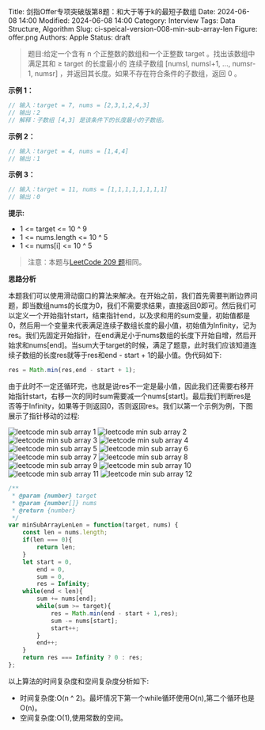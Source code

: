 Title: 剑指Offer专项突破版第8题：和大于等于k的最短子数组
Date: 2024-06-08 14:00
Modified: 2024-06-08 14:00
Category: Interview
Tags: Data Structure, Algorithm
Slug: ci-speical-version-008-min-sub-array-len
Figure: offer.png
Authors: Apple
Status: draft

> 题目:给定一个含有 n 个正整数的数组和一个正整数 target 。找出该数组中满足其和 ≥ target 的长度最小的 连续子数组 [numsl, numsl+1, ..., numsr-1, numsr] ，并返回其长度。如果不存在符合条件的子数组，返回 0 。

**示例 1：**

```javascript
// 输入：target = 7, nums = [2,3,1,2,4,3]
// 输出：2
// 解释：子数组 [4,3] 是该条件下的长度最小的子数组。
```

**示例 2：**

```javascript
// 输入：target = 4, nums = [1,4,4]
// 输出：1
```

**示例 3：**

```javascript
// 输入：target = 11, nums = [1,1,1,1,1,1,1,1]
// 输出：0
```

**提示:**

- 1 <= target <= 10 ^ 9
- 1 <= nums.length <= 10 ^ 5
- 1 <= nums[i] <= 10 ^ 5

> 注意：本题与[LeetCode 209 题](https://leetcode.cn/problems/minimum-size-subarray-sum/description/)相同。

**思路分析**

本题我们可以使用滑动窗口的算法来解决。在开始之前，我们首先需要判断边界问题，即当数组nums的长度为0，我们不需要求结果，直接返回0即可。然后我们可以定义一个开始指针start，结束指针end，以及求和用的sum变量，初始值都是0，然后用一个变量来代表满足连续子数组长度的最小值，初始值为Infinity，记为res。我们先固定开始指针，在end满足小于nums数组的长度下开始自增，然后开始求和nums[end]。当sum大于target的时候，满足了题意，此时我们应该知道连续子数组的长度res就等于res和end - start + 1的最小值。伪代码如下:

```javascript
res = Math.min(res,end - start + 1);
```

由于此时不一定还循环完，也就是说res不一定是最小值，因此我们还需要右移开始指针start，右移一次的同时sum需要减一个nums[start]。最后我们判断res是否等于Infinity，如果等于则返回0，否则返回res。我们以第一个示例为例，下图展示了指针移动的过程:

![leetcode min sub array 1]({static}/images/leetcode/minSubArrayLen-1.png)
![leetcode min sub array 2]({static}/images/leetcode/minSubArrayLen-2.png)
![leetcode min sub array 3]({static}/images/leetcode/minSubArrayLen-3.png)
![leetcode min sub array 4]({static}/images/leetcode/minSubArrayLen-4.png)
![leetcode min sub array 5]({static}/images/leetcode/minSubArrayLen-5.png)
![leetcode min sub array 6]({static}/images/leetcode/minSubArrayLen-6.png)
![leetcode min sub array 7]({static}/images/leetcode/minSubArrayLen-7.png)
![leetcode min sub array 8]({static}/images/leetcode/minSubArrayLen-8.png)
![leetcode min sub array 9]({static}/images/leetcode/minSubArrayLen-9.png)
![leetcode min sub array 10]({static}/images/leetcode/minSubArrayLen-10.png)
![leetcode min sub array 11]({static}/images/leetcode/minSubArrayLen-11.png)
![leetcode min sub array 12]({static}/images/leetcode/minSubArrayLen-12.png)

```javascript
/**
 * @param {number} target
 * @param {number[]} nums
 * @return {number}
 */
var minSubArrayLenLen = function(target, nums) {
    const len = nums.length;
    if(len === 0){
        return len;
    }
    let start = 0,
        end = 0,
        sum = 0,
        res = Infinity;
    while(end < len){
        sum += nums[end];
        while(sum >= target){
            res = Math.min(end - start + 1,res);
            sum -= nums[start];
            start++;
        }
        end++;
    }
    return res === Infinity ? 0 : res;
};
```

以上算法的时间复杂度和空间复杂度分析如下:

- 时间复杂度:O(n ^ 2)。最坏情况下第一个while循环使用O(n),第二个循环也是O(n)。
- 空间复杂度:O(1),使用常数的空间。